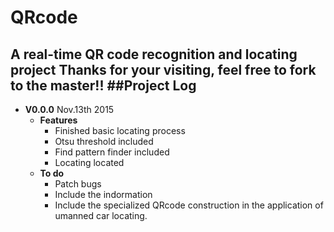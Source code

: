 # QRcode
A real-time QR code recognition and locating project
Thanks for your visiting, feel free to fork to the master!!
##Project Log
----
- **V0.0.0** Nov.13th 2015 
	- **Features**
		- Finished basic locating process
		- Otsu threshold included
		- Find pattern finder included
		- Locating located
	- **To do**
		- Patch bugs
		- Include the indormation
		- Include the specialized QRcode construction in the application of umanned car locating.
	
